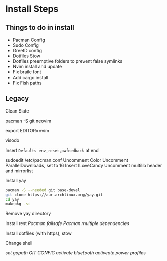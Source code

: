 # Install Steps

## Things to do in install 
- Pacman Config 
- Sudo Config 
- GreetD config 
- Dotfiles Stow 
- Dotfiles preemptive folders to prevent false symlinks 
- Nvim install and update
- Fix braile font
- Add cargo install 
- Fix Fish paths
## Legacy

Clean Slate

pacman -S git neovim

export EDITOR=nvim 

visodo

Insert `Defaults env_reset,pwfeedback` at end

sudoedit /etc/pacman.conf 
Uncomment Color
Uncomment ParallelDownloads, set to 16
Insert ILoveCandy
Uncomment multilib header and mirrorlist


Install yay
```bash
pacman -S --needed git base-devel
git clone https://aur.archlinux.org/yay.git
cd yay
makepkg -si
```
Remove yay directory

Install rest
*Pacman failsafe*
*Pacman multiple dependencies*

Install dotfiles (with https), stow

Change shell

*set gopath*
*GIT CONFIG*
*activate bluetooth*
*activeate power profiles*
